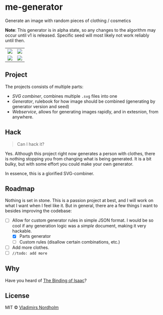# me-generator
Generate an image with random pieces of clothing / cosmetics

**Note**: This generator is in alpha state, so any changes to the algorithm may occur until v1 is released. Specific seed will most likely not work reliably until then.

<table>
  <tr>
    <td><img src="https://generator.vladde.me/?seed=foobar"></td>
    <td><img src="https://generator.vladde.me/?seed=biz"></td>
  </tr>
  <tr>
    <td><img src="https://generator.vladde.me/?seed=fljgknaaaaa2"></td>
    <td><img src="https://generator.vladde.me/?seed=car"></td>
  </tr>
</table>

## Project
The projects consists of multiple parts:
- *SVG combiner*, combines multiple `.svg` files into one
- *Generator*, rulebook for how image should be combined (generating by generator version and seed)
- *Webservice*, allows for generating images rapidly, and in extesnion, from anywhere.

## Hack
> Can I hack it?

Yes. Although this project right now generates a person with clothes, there is nothing stopping you from changing what is being generated. It is a bit bulky, but with some effort you could make your own generator.

In essence, this is a glorified SVG-combiner.

## Roadmap
Nothing is set in stone. This is a passion project at best, and I will work on what I want when I feel like it. But in general, there are a few things I want to besides improving the codebase:
- [ ] Allow for custom generator rules in simple JSON format. I would be so cool if any generation logic was a *simple* document, making it very hackable.
   - [x] Parts generator
   - [ ] Custom rules (disallow certain combinations, etc.)
- [ ] Add more clothes.
- [ ] `//todo: add more`

## Why
Have you heard of [The Binding of Isaac](https://store.steampowered.com/app/250900/The_Binding_of_Isaac_Rebirth/)?

## License
MIT © [Vladimirs Nordholm](https://github.com/vladdeSV)
